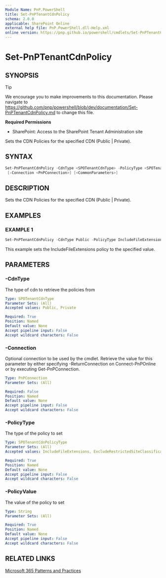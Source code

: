 ```yaml
---
Module Name: PnP.PowerShell
title: Set-PnPTenantCdnPolicy
schema: 2.0.0
applicable: SharePoint Online
external help file: PnP.PowerShell.dll-Help.xml
online version: https://pnp.github.io/powershell/cmdlets/Set-PnPTenantCdnPolicy.html
---
```

 
# Set-PnPTenantCdnPolicy

## SYNOPSIS

> [!TIP]
> We encourage you to make improvements to this documentation. Please navigate to https://github.com/pnp/powershell/blob/dev/documentation/Set-PnPTenantCdnPolicy.md to change this file.


**Required Permissions**

* SharePoint: Access to the SharePoint Tenant Administration site

Sets the CDN Policies for the specified CDN (Public | Private).

## SYNTAX

```powershell
Set-PnPTenantCdnPolicy -CdnType <SPOTenantCdnType> -PolicyType <SPOTenantCdnPolicyType> -PolicyValue <String>
 [-Connection <PnPConnection>] [<CommonParameters>]
```

## DESCRIPTION
Sets the CDN Policies for the specified CDN (Public | Private).

## EXAMPLES

### EXAMPLE 1
```powershell
Set-PnPTenantCdnPolicy -CdnType Public -PolicyType IncludeFileExtensions -PolicyValue "CSS,EOT,GIF,ICO,JPEG,JPG,JS,MAP,PNG,SVG,TTF,WOFF"
```

This example sets the IncludeFileExtensions policy to the specified value.

## PARAMETERS

### -CdnType
The type of cdn to retrieve the policies from

```yaml
Type: SPOTenantCdnType
Parameter Sets: (All)
Accepted values: Public, Private

Required: True
Position: Named
Default value: None
Accept pipeline input: False
Accept wildcard characters: False
```

### -Connection
Optional connection to be used by the cmdlet. Retrieve the value for this parameter by either specifying -ReturnConnection on Connect-PnPOnline or by executing Get-PnPConnection.

```yaml
Type: PnPConnection
Parameter Sets: (All)

Required: False
Position: Named
Default value: None
Accept pipeline input: False
Accept wildcard characters: False
```

### -PolicyType
The type of the policy to set

```yaml
Type: SPOTenantCdnPolicyType
Parameter Sets: (All)
Accepted values: IncludeFileExtensions, ExcludeRestrictedSiteClassifications, ExcludeIfNoScriptDisabled

Required: True
Position: Named
Default value: None
Accept pipeline input: False
Accept wildcard characters: False
```

### -PolicyValue
The value of the policy to set

```yaml
Type: String
Parameter Sets: (All)

Required: True
Position: Named
Default value: None
Accept pipeline input: False
Accept wildcard characters: False
```

## RELATED LINKS

[Microsoft 365 Patterns and Practices](https://aka.ms/m365pnp)

